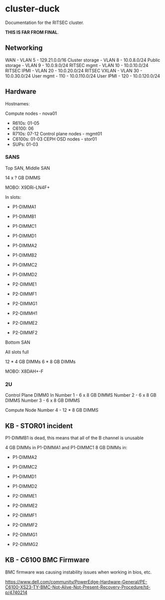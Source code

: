 # cluster-duck
Documentation for the RITSEC cluster.

**THIS IS FAR FROM FINAL**.

## Networking

WAN - VLAN 5 - 129.21.0.0/16
Cluster storage - VLAN 8 - 10.0.8.0/24
Public storage - VLAN 9 - 10.0.9.0/24
RITSEC mgmt - VLAN 10 - 10.0.10.0/24
RITSEC IPMI - VLAN 20 - 10.0.20.0/24
RITSEC VXLAN - VLAN 30 - 10.0.30.0/24
User mgmt - 110 - 10.0.110.0/24
User IPMI - 120 - 10.0.120.0/24

## Hardware

Hostnames:

Compute nodes - nova01
- R610s: 01-05
- C6100: 06
- R710s: 07-12
Control plane nodes - mgmt01
- C6100s: 01-03
CEPH OSD nodes - stor01
- SUPs: 01-03

### SANS
Top SAN, Middle SAN

14 x ? GB DIMMS

MOBO: X9DRi-LN4F+

In slots:
- P1-DIMMA1
- P1-DIMMB1
- P1-DIMMC1
- P1-DIMMD1
- P1-DIMMA2
- P1-DIMMB2
- P1-DIMMC2
- P1-DIMMD2

- P2-DIMME1
- P2-DIMMF1
- P2-DIMMG1
- P2-DIMMH1
- P2-DIMME2
- P2-DIMMF2

Bottom SAN

All slots full

12 * 4 GB DIMMs
6 * 8 GB DIMMs

MOBO: X8DAH+-F

### 2U
Control Plane
DIMM0 In 
Number 1 - 6 x 8 GB DIMMS
Number 2 - 6 x 8 GB DIMMS
Number 3 - 6 x 8 GB DIMMS

Compute Node
Number 4 - 12 * 8 GB DIMMS

## KB - STOR01 incident
P1-DIMMB1 is dead, this means that all of the B channel is unusable

4 GB DIMMs in P1-DIMMA1 and P1-DIMMC1
8 GB DIMMs in:
- P1-DIMMA2
- P1-DIMMC2
- P1-DIMMD1
- P1-DIMMD2

- P2-DIMME1
- P2-DIMME2
- P2-DIMMF1
- P2-DIMMF2
- P2-DIMMG1
- P2-DIMMG2

## KB - C6100 BMC Firmware
BMC firmware was causing instability issues when working in bios, etc.

https://www.dell.com/community/PowerEdge-Hardware-General/PE-C6100-XS23-TY-BMC-Not-Alive-Not-Present-Recovery-Procedure/td-p/4740214